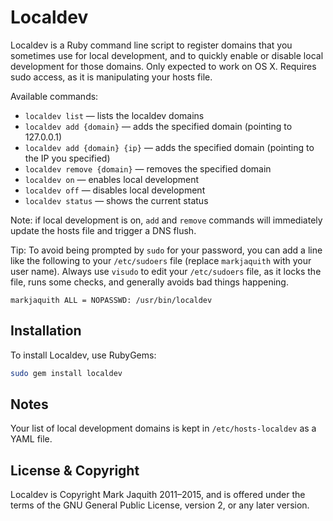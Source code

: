 # Localdev

Localdev is a Ruby command line script to register domains that you sometimes use for local development, and to quickly enable or disable local development for those domains. Only expected to work on OS X. Requires sudo access, as it is manipulating your hosts file.

Available commands:

* `localdev list` — lists the localdev domains
* `localdev add {domain}` — adds the specified domain (pointing to 127.0.0.1)
* `localdev add {domain} {ip}` — adds the specified domain (pointing to the IP you specified)
* `localdev remove {domain}` — removes the specified domain
* `localdev on` — enables local development
* `localdev off` — disables local development
* `localdev status` — shows the current status

Note: if local development is on, `add` and `remove` commands will immediately update the hosts file and trigger a DNS flush.

Tip: To avoid being prompted by `sudo` for your password, you can add a line like the following to your `/etc/sudoers` file (replace `markjaquith` with your user name). Always use `visudo` to edit your `/etc/sudoers` file, as it locks the file, runs some checks, and generally avoids bad things happening.

```
markjaquith ALL = NOPASSWD: /usr/bin/localdev
```

## Installation

To install Localdev, use RubyGems:

```bash
sudo gem install localdev
```

## Notes

Your list of local development domains is kept in `/etc/hosts-localdev` as a YAML file.

## License & Copyright

Localdev is Copyright Mark Jaquith 2011–2015, and is offered under the terms of the GNU General Public License, version 2, or any later version.
